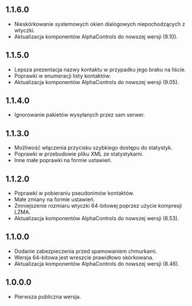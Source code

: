 1.1.6.0
-----
* Nieskórkowanie systemowych okien dialogowych niepochodzących z wtyczki.
* Aktualizacja komponentów AlphaControls do nowszej wersji (9.10).

1.1.5.0
-----
* Lepsza prezentacja nazwy kontaktu w przypadku jego braku na liście.
* Poprawki w enumeracji listy kontaktów.
* Aktualizacja komponentów AlphaControls do nowszej wersji (9.05).

1.1.4.0
-----
* Ignorowanie pakietów wysyłanych przez sam serwer.

1.1.3.0
-----
* Możliwość włączenia przycisku szybkiego dostępu do statystyk.
* Poprawki w przebudowie pliku XML ze statystykami.
* Inne małe poprawki na formie ustawień.

1.1.2.0
-----
* Poprawki w pobieraniu pseudonimów kontaktów.
* Małe zmiany na formie ustawień.
* Zmniejszenie rozmiaru wtyczki 64-bitowej poprzez użycie kompresji LZMA.
* Aktualizacja komponentów AlphaControls do nowszej wersji (8.53).

1.1.0.0
-----
* Dodanie zabezpieczenia przed spamowaniem chmurkami.
* Wersja 64-bitowa jest wreszcie prawidłowo skórkowana.
* Aktualizacja komponentów AlphaControls do nowszej wersji (8.46).

1.0.0.0
-----
* Pierwsza publiczna wersja.